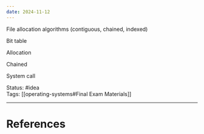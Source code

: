 ```yaml
---
date: 2024-11-12
---
```

File allocation algorithms (contiguous, chained, indexed)

Bit table

Allocation

Chained

System call


Status: #idea  
Tags:  [[operating-systems#Final Exam Materials]]  

---
# References